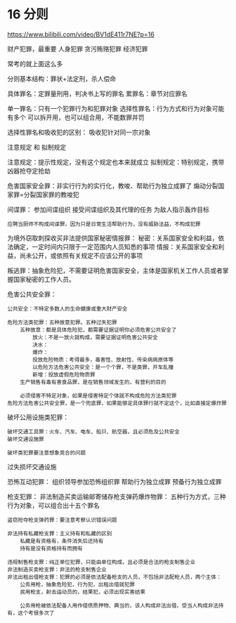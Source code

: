 # 16 分则

https://www.bilibili.com/video/BV1dE411r7NE?p=16


财产犯罪，最重要
人身犯罪
贪污贿赂犯罪
经济犯罪

常考的就上面这么多

分则基本结构：罪状+法定刑，杀人偿命

具体罪名：定罪量刑用，判决书上写的罪名
累罪名：章节对应罪名  

单一罪名：只有一个犯罪行为和犯罪对象
选择性罪名：行为方式和行为对象可能有多个
	可以拆开用，也可以组合用，不能数罪并罚

选择性罪名和吸收犯的区别：
	吸收犯针对同一宗对象

注意规定 和 拟制规定 

注意规定：提示性规定，没有这个规定也本来就成立
拟制规定：特别规定，携带凶器抢夺定抢劫

危害国家安全罪：非实行行为的实行化，教唆、帮助行为独立成罪了
	煽动分裂国家罪=分裂国家罪的教唆犯
	
间谍罪：
	参加间谍组织
	接受间谍组织及其代理的任务
	为敌人指示轰炸目标
	
	应聘当厨师不构成间谍罪，因为只是日常生活帮助行为，没有威胁法益，不构成犯罪

为境外窃取刺探收买非法提供国家秘密情报罪：
	秘密：关系国家安全和利益，依法确定，一定时间内只限于一定范围内人员知悉的事项
	情报：关系国家安全和利益，尚未公开，或依照有关规定不应该公开的事项
	
叛逃罪：抽象危险犯，不需要证明危害国家安全，主体是国家机关工作人员或者掌握国家秘密的工作人员。

危害公共安全罪：

	公共安全：不特定多数人的生命健康或重大财产安全
	
	危险方法类犯罪：五种故意犯罪。五种过失犯罪
		五种故意：都是具体危险犯，都需要证据证明你必须危害公共安全了
			放火：不是一放火就构成，需要证据证明危害公共安全
			决水：
			爆炸：
			投放危险物质：考得最多，毒害性、放射性、传染病病原体等
			以危险方法危害公共安全：是一个个罪，不是类罪，开车乱撞
			新增：投放虚假危险物质罪
		生产销售有毒有害食品罪，是在销售领域发生的，有营利的目的
		
		必须侵害不特定对象，如果是侵害特定个体就不构成危险方法类犯罪
	危险方法危害公共安全罪，是一个兜底罪，如果能够定具体罪行就不定这个，比如直接定爆炸罪
	
破坏公用设施类犯罪：

	破坏交通工具罪：火车、汽车、电车、船只、航空器，且必须危及公共安全
	破坏交通设施罪
	
	破坏类犯罪要注意想象竞合的问题
	
过失损坏交通设施

恐怖互动犯罪：
	组织领导参加恐怖组织罪
	帮助行为独立成罪
	预备行为独立成罪

枪支犯罪：
	非法制造买卖运输邮寄储存枪支弹药爆炸物罪：
		五种行为方式，三种行为对象，可以组合出十五个罪名
		
	盗窃抢夺枪支弹药罪：要注意考察认识错误问题
	
	非法持有私藏枪支罪：主义持有和私藏的区别
		私藏是有资格有，条件消失后还持有
		持有是没有资格持有而拥有
		
	违规制售枪支罪：纯正单位犯罪，只能由单位构成，且必须是合法的枪支制售企业
	非法制造买卖枪支罪：非法的枪支制售企业
	非法出租出借枪支罪：犯罪的必须是依法配备枪支的人员，不包括非法配枪人员，两个主体：
		公务用枪，抽象危险犯，行为犯，出租出借就犯罪
		民用枪支，射击运动员的，结果犯，必须出现实害结果
		
		公务用枪被依法配备人用作借债质押物、典当的，该人构成非法出借，受当人构成非法持有，这个考很多次了
		
	
		
		 



